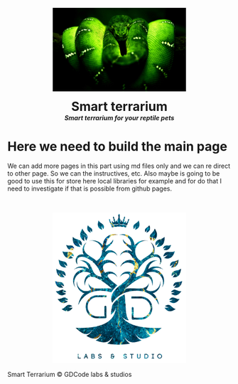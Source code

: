 <p align="center">
  <img width="300" src="images/BoaEsmeraldaAppOriginal.png" alt="logo">
  <h1 align="center" style="margin: 0 auto 0 auto;">Smart terrarium</h1>
  <h5 align="center" style="margin: 0 auto 0 auto;">Smart terrarium for your reptile pets</h5>
</p>

# Here we need to build the main page
We can add more pages in this part using md files only and we can re direct to other page.
So we can the instructives, etc. Also maybe is going to be good to use this for store here local libraries for example and for do that I need to investigate if that is possible from github pages.

<br>
<p align="center">
  <img width="300" src="images/GDLogo.png" alt="GDCode-logo">
  <footer>
      Smart Terrarium &copy; GDCode labs & studios
  </footer>
</p>
